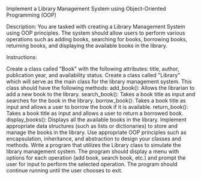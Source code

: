 Implement a Library Management System using Object-Oriented Programming (OOP)

Description:
You are tasked with creating a Library Management System using OOP principles. The system should allow users to perform various operations
such as adding books, searching for books, borrowing books, returning books, and displaying the available books in the library.

Instructions:

Create a class called "Book" with the following attributes: title, author, publication year, and availability status.
Create a class called "Library" which will serve as the main class for the library management system. This class should have the following methods:
add_book(): Allows the librarian to add a new book to the library.
search_book(): Takes a book title as input and searches for the book in the library.
borrow_book(): Takes a book title as input and allows a user to borrow the book if it is available.
return_book(): Takes a book title as input and allows a user to return a borrowed book.
display_books(): Displays all the available books in the library.
Implement appropriate data structures (such as lists or dictionaries) to store and manage the books in the library.
Use appropriate OOP principles such as encapsulation, inheritance, and abstraction to design your classes and methods.
Write a program that utilizes the Library class to simulate the library management system. The program should display a 
menu with options for each operation
(add book, search book, etc.) and prompt the user for input to perform the selected operation. The program should continue running 
until the user chooses to exit.